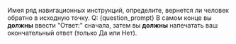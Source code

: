 Имея ряд навигационных инструкций, определите, вернется ли человек обратно в исходную точку.
Q: {question_prompt}
В самом конце вы **должны** ввести "Ответ:" сначала, затем вы **должны** напечатать ваш окончательный ответ (только Да или Нет).